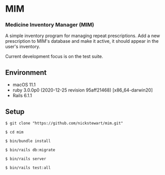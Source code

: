 # MIM

### Medicine Inventory Manager (MIM)

A simple inventory program for managing repeat prescriptions. Add a new prescription to MIM's database and make it active, it should appear in the user's inventory.

Current development focus is on the test suite.

## Environment 

* macOS 11.1
* ruby 3.0.0p0 (2020-12-25 revision 95aff21468) [x86_64-darwin20]
* Rails 6.1.1

## Setup

`$ git clone "https://github.com/nickstewart/mim.git"`

`$ cd mim`

`$ bin/bundle install`

`$ bin/rails db:migrate`

`$ bin/rails server`

`$ bin/rails test:all`

